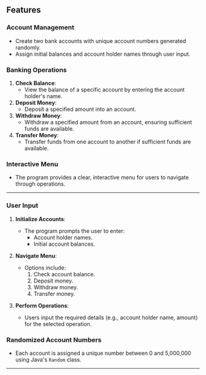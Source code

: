 ## Features

### Account Management
- Create two bank accounts with unique account numbers generated randomly.
- Assign initial balances and account holder names through user input.

### Banking Operations
1. **Check Balance**:
   - View the balance of a specific account by entering the account holder's name.
2. **Deposit Money**:
   - Deposit a specified amount into an account.
3. **Withdraw Money**:
   - Withdraw a specified amount from an account, ensuring sufficient funds are available.
4. **Transfer Money**:
   - Transfer funds from one account to another if sufficient funds are available.

### Interactive Menu
- The program provides a clear, interactive menu for users to navigate through operations.

---

### User Input
1. **Initialize Accounts**:
   - The program prompts the user to enter:
     - Account holder names.
     - Initial account balances.

2. **Navigate Menu**:
   - Options include:
     1. Check account balance.
     2. Deposit money.
     3. Withdraw money.
     4. Transfer money.

3. **Perform Operations**:
   - Users input the required details (e.g., account holder name, amount) for the selected operation.

### Randomized Account Numbers
- Each account is assigned a unique number between 0 and 5,000,000 using Java's `Random` class.

---
